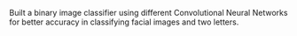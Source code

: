 Built a binary image classifier using different Convolutional Neural Networks for better accuracy in classifying facial images and two letters. 
